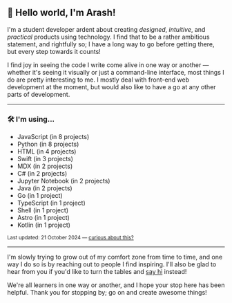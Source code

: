 
## 👋 Hello world, I'm Arash!

I'm a student developer ardent about creating <dfn title="in a way that is aesthetically pleasing">designed</dfn>, <dfn title="in a way that feels natural to a user">intuitive</dfn>, and <dfn title="in a way that serves some use">practical</dfn> products using technology. I find that to be a rather ambitious statement, and rightfully so; I have a long way to go before getting there, but every step towards it counts!

I find joy in seeing the code I write come alive in one way or another — whether it's seeing it visually or just a command-line interface, most things I do are pretty interesting to me. I mostly deal with front-end web development at the moment, but would also like to have a go at any other parts of development.

---

### 🛠 I'm using...

- JavaScript (in 8 projects)
- Python (in 8 projects)
- HTML (in 4 projects)
- Swift (in 3 projects)
- MDX (in 2 projects)
- C# (in 2 projects)
- Jupyter Notebook (in 2 projects)
- Java (in 2 projects)
- Go (in 1 project)
- TypeScript (in 1 project)
- Shell (in 1 project)
- Astro (in 1 project)
- Kotlin (in 1 project)

<sub>Last updated: 21 October 2024 — <a href="https://github.com/arashnrim/arashnrim/tree/main/update">curious about this?</a></sub>

---

I'm slowly trying to grow out of my comfort zone from time to time, and one way I do so is by reaching out to people I find inspiring. I'll also be glad to hear from you if you'd like to turn the tables and <a href="mailto:hello@arashnrim.me" target="_blank" rel="noreferrer">say hi</a> instead!

We're all learners in one way or another, and I hope your stop here has been helpful. Thank you for stopping by; go on and create awesome things!
